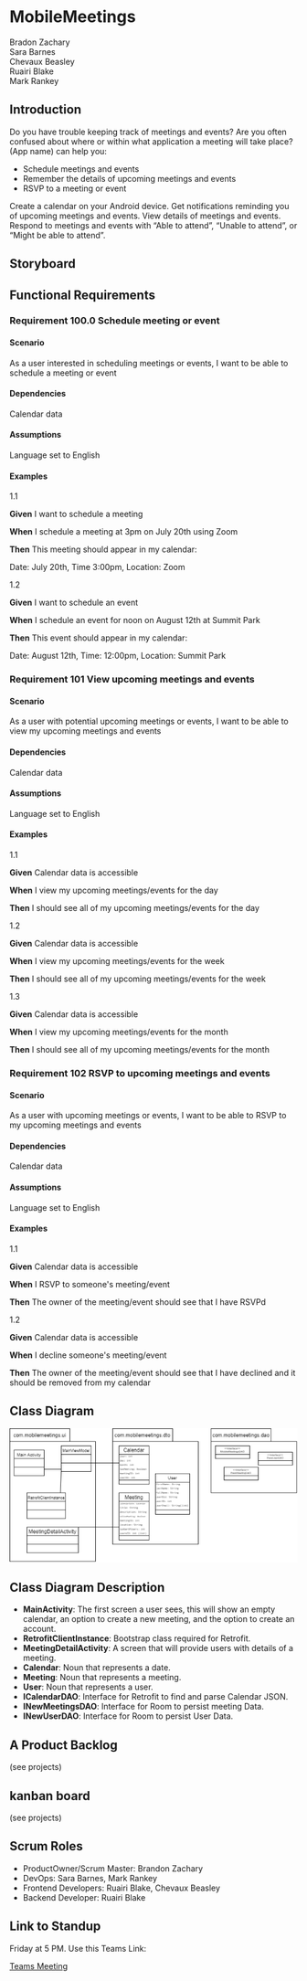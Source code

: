 # MobileMeetings

Bradon Zachary\
Sara Barnes\
Chevaux Beasley\
Ruairi Blake\
Mark Rankey


## Introduction
Do you have trouble keeping track of meetings and events? Are you often confused about where or within what application a meeting will take place? (App name) can help you:
* Schedule meetings and events
* Remember the details of upcoming meetings and events
* RSVP to a meeting or event

Create a calendar on your Android device. Get notifications reminding you of upcoming meetings and events. View details of meetings and events. Respond to meetings and events with “Able to attend”, “Unable to attend”, or “Might be able to attend”.

## Storyboard

## Functional Requirements

### Requirement 100.0 Schedule meeting or event
#### Scenario
As a user interested in scheduling meetings or events, I want to be able to schedule a meeting or event

#### Dependencies
Calendar data

#### Assumptions
Language set to English

#### Examples
1.1

**Given** I want to schedule a meeting

**When** I schedule a meeting at 3pm on July 20th using Zoom

**Then** This meeting should appear in my calendar:

Date: July 20th, Time 3:00pm, Location: Zoom

1.2

**Given** I want to schedule an event

**When** I schedule an event for noon on August 12th at Summit Park

**Then** This event should appear in my calendar:

Date: August 12th, Time: 12:00pm, Location: Summit Park

### Requirement 101 View upcoming meetings and events
#### Scenario
As a user with potential upcoming meetings or events, I want to be able to view my upcoming meetings and events

#### Dependencies
Calendar data

#### Assumptions
Language set to English

#### Examples
1.1

**Given** Calendar data is accessible

**When** I view my upcoming meetings/events for the day

**Then** I should see all of my upcoming meetings/events for the day

1.2

**Given** Calendar data is accessible

**When** I view my upcoming meetings/events for the week

**Then** I should see all of my upcoming meetings/events for the week

1.3

**Given** Calendar data is accessible

**When** I view my upcoming meetings/events for the month

**Then** I should see all of my upcoming meetings/events for the month


### Requirement 102 RSVP to upcoming meetings and events
#### Scenario
As a user with upcoming meetings or events, I want to be able to RSVP to my upcoming meetings and events

#### Dependencies
Calendar data

#### Assumptions
Language set to English

#### Examples
1.1

**Given** Calendar data is accessible

**When** I RSVP to someone's meeting/event

**Then** The owner of the meeting/event should see that I have RSVPd

1.2

**Given** Calendar data is accessible

**When** I decline someone's meeting/event

**Then** The owner of the meeting/event should see that I have declined and it should be removed from my calendar


## Class Diagram

![MobileMeetings Class Diagram](images/Mobile%20Meetings%20Class%20Diagram.png)

## Class Diagram Description

- **MainActivity**: The first screen a user sees, this will show an empty calendar, an option to create a new meeting, and the option to create an account.
- **RetrofitClientInstance**: Bootstrap class required for Retrofit.
- **MeetingDetailActivity**: A screen that will provide users with details of a meeting.
- **Calendar**: Noun that represents a date.
- **Meeting**: Noun that represents a meeting.
- **User**: Noun that represents a user.
- **ICalendarDAO**: Interface for Retrofit to find and parse Calendar JSON.
- **INewMeetingsDAO**: Interface for Room to persist meeting Data.
- **INewUserDAO**: Interface for Room to persist User Data.

## A Product Backlog
(see projects)

## kanban board
(see projects)

## Scrum Roles
- ProductOwner/Scrum Master: Brandon Zachary
- DevOps: Sara Barnes, Mark Rankey
- Frontend Developers: Ruairi Blake, Chevaux Beasley
- Backend Developer: Ruairi Blake

## Link to Standup

Friday at 5 PM. Use this Teams Link:

[Teams Meeting](https://teams.microsoft.com/dl/launcher/launcher.html?url=%2F_%23%2Fl%2Fmeetup-join%2F19%3Ameeting_OTNmZWYzZjItYWU3ZC00MzU1LTgzZTgtMjA0YTIwM2VhNWJm%40thread.v2%2F0%3Fcontext%3D%257b%2522Tid%2522%253a%2522f5222e6c-5fc6-48eb-8f03-73db18203b63%2522%252c%2522Oid%2522%253a%2522bb098382-c32b-4c7f-b88e-38b615eafb9b%2522%257d%26anon%3Dtrue&type=meetup-join&deeplinkId=b7dca148-db2a-41e2-a958-008e2b935268&directDl=true&msLaunch=true&enableMobilePage=true&suppressPrompt=true)
